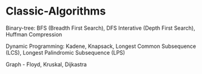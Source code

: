 # Classic-Algorithms

Binary-tree: BFS (Breadth First Search), DFS Interative (Depth First Search), Huffman Compression

Dynamic Programming: Kadene, Knapsack, Longest Common Subsequence (LCS), Longest Palindromic Subsequence (LPS)

Graph - Floyd, Kruskal, Dijkastra
